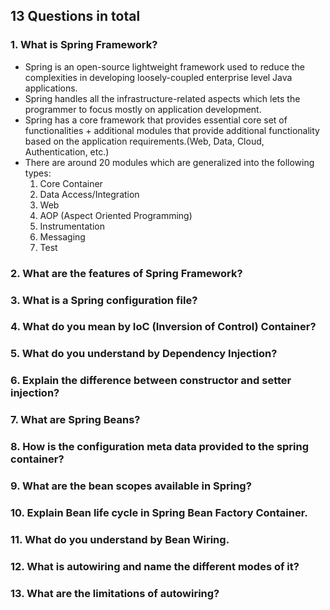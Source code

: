 ## 13 Questions in total
### 1. What is Spring Framework?
- Spring is an open-source lightweight framework used to reduce the complexities in developing loosely-coupled enterprise level Java applications.
- Spring handles all the infrastructure-related aspects which lets the programmer to focus mostly on application development.
- Spring has a core framework that provides essential core set of functionalities + additional modules that provide additional functionality based on the application requirements.(Web, Data, Cloud, Authentication, etc.)
- There are around 20 modules which are generalized into the following types:
  1. Core Container
  2. Data Access/Integration
  3. Web
  4. AOP (Aspect Oriented Programming)
  5. Instrumentation
  6. Messaging
  7. Test

### 2. What are the features of Spring Framework?

### 3. What is a Spring configuration file?

### 4. What do you mean by IoC (Inversion of Control) Container?

### 5. What do you understand by Dependency Injection?

### 6. Explain the difference between constructor and setter injection?

### 7. What are Spring Beans?

### 8. How is the configuration meta data provided to the spring container?

### 9. What are the bean scopes available in Spring?

### 10. Explain Bean life cycle in Spring Bean Factory Container.

### 11. What do you understand by Bean Wiring.

### 12. What is autowiring and name the different modes of it?

### 13. What are the limitations of autowiring?